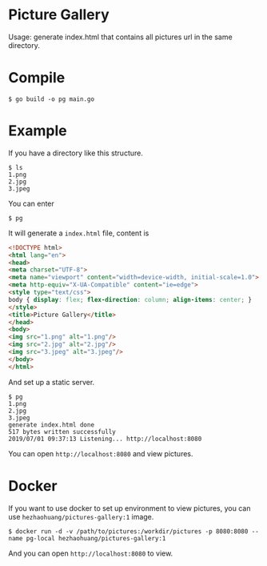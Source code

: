 # Picture Gallery

Usage: generate index.html that contains all pictures url in the same directory.

# Compile

```
$ go build -o pg main.go
```

# Example

If you have a directory like this structure.

```
$ ls
1.png
2.jpg
3.jpeg
```

You can enter

```
$ pg
```

It will generate a `index.html` file, content is

```html
<!DOCTYPE html>
<html lang="en">
<head>
<meta charset="UTF-8">
<meta name="viewport" content="width=device-width, initial-scale=1.0">
<meta http-equiv="X-UA-Compatible" content="ie=edge">
<style type="text/css">
body { display: flex; flex-direction: column; align-items: center; }
</style>
<title>Picture Gallery</title>
</head>
<body>
<img src="1.png" alt="1.png"/>
<img src="2.jpg" alt="2.jpg"/>
<img src="3.jpeg" alt="3.jpeg"/>
</body>
</html>
```

And set up a static server.

```
$ pg
1.png
2.jpg
3.jpeg
generate index.html done
517 bytes written successfully
2019/07/01 09:37:13 Listening... http://localhost:8080
```

You can open `http://localhost:8080` and view pictures.

# Docker

If you want to use docker to set up environment to view pictures, you can use `hezhaohuang/pictures-gallery:1` image.

```
$ docker run -d -v /path/to/pictures:/workdir/pictures -p 8080:8080 --name pg-local hezhaohuang/pictures-gallery:1 
```

And you can open `http://localhost:8080` to view.
